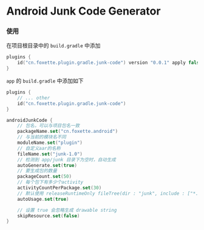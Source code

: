 # Android Junk Code Generator


### 使用

在项目根目录中的 `build.gradle` 中添加

```kotlin
plugins {
    id("cn.foxette.plugin.gradle.junk-code") version "0.0.1" apply false
}
```

`app` 的 `build.gradle` 中添加如下

```kotlin
plugins {
    // ... other
    id("cn.foxette.plugin.gradle.junk-code")
}

androidJunkCode {
    // 包名，可以与项目包名一致
    packageName.set("cn.foxette.android")
    // 与当前的模块名不同
    moduleName.set("plugin")
    // 自定义aar的名称
    fileName.set("junk-1.0")
    // 检测到 app/junk 目录下为空时，自动生成
    autoGenerate.set(true)
    // 要生成包的数量
    packageCount.set(50)
    // 每个包下有多少个activity
    activityCountPerPackage.set(30)
    // 默认使用 releaseRuntimeOnly fileTree(dir : "junk", include : ["*.aar"]) 方式引入了，如不需要可以设置成false
    autoUsage.set(true)

    // 设置 true 会忽略生成 drawable string
    skipResource.set(false)
}
```
